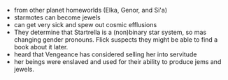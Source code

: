 - from other planet homeworlds (Elka, Genor, and Si'a)
- starmotes can become jewels
- can get very sick and spew out cosmic efflusions
- They determine that Startrella is a (non)binary star system, so mas changing gender pronouns. Flick suspects they might be able to find a book about it later. 
- heard that Vengeance has considered selling her into servitude
- her beings were enslaved and used for their ability to produce jems and jewels. 

<!-- -->

<!-- -->

<!-- -->

